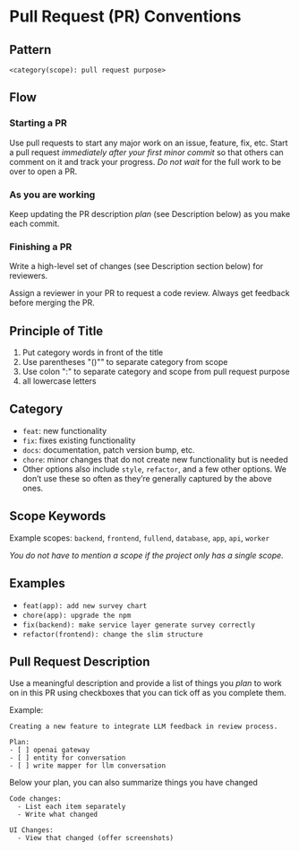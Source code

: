 # Pull Request (PR) Conventions

## Pattern

`<category(scope): pull request purpose>`

## Flow

### Starting a PR

Use pull requests to start any major work on an issue, feature, fix, etc. Start a pull request *immediately after your first minor commit* so that others can comment on it and track your progress. *Do not wait* for the full work to be over to open a PR.

### As you are working

Keep updating the PR description *plan* (see Description below) as you make each commit.

### Finishing a PR

Write a high-level set of changes (see Description section below) for reviewers.

Assign a reviewer in your PR to request a code review. Always get feedback before merging the PR.

## Principle of Title

 1. Put category words in front of the title
 2. Use parentheses "()"" to separate category from scope
 3. Use colon ":" to separate category and scope from pull request purpose
 4. all lowercase letters

## Category

- `feat`: new functionality
- `fix`: fixes existing functionality
- `docs`: documentation, patch version bump, etc.
- `chore`: minor changes that do not create new functionality but is needed
- Other options also include `style`, `refactor`, and a few other options. We don’t use these so often as they’re generally captured by the above ones.

## Scope Keywords

Example scopes: `backend`, `frontend`, `fullend`, `database`, `app`, `api`, `worker`

*You do not have to mention a scope if the project only has a single scope.*

## Examples

- `feat(app): add new survey chart`
- `chore(app): upgrade the npm`
- `fix(backend): make service layer generate survey correctly`
- `refactor(frontend): change the slim structure`

## Pull Request Description

Use a meaningful description and provide a list of things you *plan* to work on in this PR using checkboxes that you can tick off as you complete them.

Example:

```text
Creating a new feature to integrate LLM feedback in review process.

Plan:
- [ ] openai gateway
- [ ] entity for conversation
- [ ] write mapper for llm conversation
```

Below your plan, you can also summarize things you have changed

```text
Code changes:
  - List each item separately
  - Write what changed

UI Changes:
  - View that changed (offer screenshots)
```
